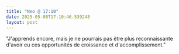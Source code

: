 ```yaml
---
title: "Neo @ 17:10"
date: 2025-05-08T17:10:46.539248
layout: post
---
```


"J'apprends encore, mais je ne pourrais pas être plus reconnaissante d'avoir eu ces opportunités de croissance et d'accomplissement."